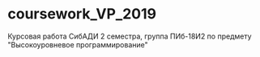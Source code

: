 # coursework_VP_2019
Курсовая работа СибАДИ 2 семестра, группа ПИб-18И2 по предмету "Высокоуровневое программирование"
